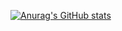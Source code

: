 [![Anurag's GitHub stats](https://github-readme-stats.vercel.app/api?username=akidon0000)](https://github.com/anuraghazra/github-readme-stats)
